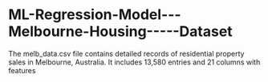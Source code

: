 # ML-Regression-Model---Melbourne-Housing-----Dataset
The melb_data.csv file contains detailed records of residential property sales in Melbourne, Australia. It includes 13,580 entries and 21 columns with features
